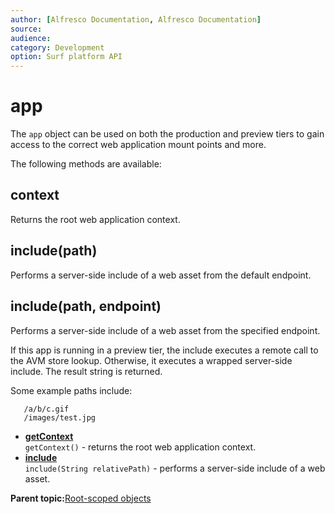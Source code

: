```yaml
---
author: [Alfresco Documentation, Alfresco Documentation]
source: 
audience: 
category: Development
option: Surf platform API
---
```


# app

The `app` object can be used on both the production and preview tiers to gain access to the correct web application mount points and more.

The following methods are available:

## context

Returns the root web application context.

## include\(path\)

Performs a server-side include of a web asset from the default endpoint.

## include\(path, endpoint\)

Performs a server-side include of a web asset from the specified endpoint.

If this app is running in a preview tier, the include executes a remote call to the AVM store lookup. Otherwise, it executes a wrapped server-side include. The result string is returned.

Some example paths include:

```
   /a/b/c.gif
   /images/test.jpg
```

-   **[getContext](../references/APISurf-App-getContext.md)**  
`getContext()` - returns the root web application context.
-   **[include](../references/APISurf-App-include.md)**  
`include(String relativePath)` - performs a server-side include of a web asset.

**Parent topic:**[Root-scoped objects](../references/APISurf-rootscoped.md)

